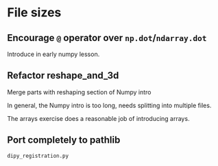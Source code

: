 # File sizes

## Encourage `@` operator over `np.dot`/`ndarray.dot`

Introduce in early numpy lesson.

## Refactor reshape_and_3d

Merge parts with reshaping section of Numpy intro

In general, the Numpy intro is too long, needs splitting into multiple files.

The arrays exercise does a reasonable job of introducing arrays.

## Port completely to pathlib

`dipy_registration.py`

